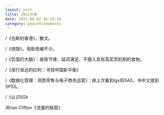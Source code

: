 ```yaml
---
layout: post
title: 2021书单
date: 2021-06-02 16:18:18
category: peacefulmoments
---   
```

/《也斯的香港》，散文。

/《侠隐》，电影改编不少。

/《饥饿的大脑》：昼夜节律、延迟满足、不摄入具有高奖赏机制的食物。

/《渐行渐远的红利：寻找中国新平衡》

/《数据化管理：洞悉零售与电子商务运营》：继上次看到lgx将SAS，书中又提到SPSS。

/《认识5G》

/Brian Clifton《流量的秘密》
